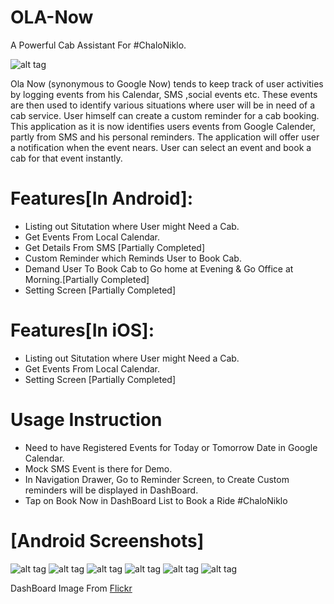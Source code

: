 # **OLA-Now**
A Powerful Cab Assistant For #ChaloNiklo.

![alt tag](https://github.com/codebreaker/ola-now-hackathon/blob/master/android/screens/banner.png)

Ola Now (synonymous to Google Now) tends to keep track of user activities by logging events from his Calendar, SMS ,social events etc. These events are then used to identify various situations where user will be in need of a cab service. User himself can create a custom reminder for a cab booking. This application as it is now identifies users events from Google Calender, partly from SMS and his personal reminders. The application will offer user a notification when the event nears. User can select an event and book a cab for that event instantly. 

# **Features[In Android]:**
* Listing out Situtation where User might Need a Cab.
* Get Events From Local Calendar.
* Get Details From SMS [Partially Completed]
* Custom Reminder which Reminds User to Book Cab.
* Demand User To Book Cab to Go home at Evening & Go Office at Morning.[Partially Completed]
* Setting Screen [Partially Completed]

# **Features[In iOS]:**
* Listing out Situtation where User might Need a Cab.
* Get Events From Local Calendar.
* Setting Screen [Partially Completed]

# **Usage Instruction**
* Need to have Registered Events for Today or Tomorrow Date in Google Calendar.
* Mock SMS Event is there for Demo.
* In Navigation Drawer, Go to Reminder Screen, to Create Custom reminders will be displayed in DashBoard.
* Tap on Book Now in DashBoard List to Book a Ride #ChaloNiklo

# **[Android Screenshots]**
![alt tag](https://github.com/codebreaker/ola-now-hackathon/blob/master/android/screens/Main_Screen.png)
![alt tag](https://github.com/codebreaker/ola-now-hackathon/blob/master/android/screens/Navigation_Drawer.png)
![alt tag](https://github.com/codebreaker/ola-now-hackathon/blob/master/android/screens/Show_Custom_reminder.png)
![alt tag](https://github.com/codebreaker/ola-now-hackathon/blob/master/android/screens/Setting_Screen.png)
![alt tag](https://github.com/codebreaker/ola-now-hackathon/blob/master/android/screens/Notification.png)
![alt tag](https://github.com/codebreaker/ola-now-hackathon/blob/master/android/screens/Book_a-Ride.png)

DashBoard Image From  [Flickr](https://www.flickr.com/photos/ileohidalgo/11885750496/)
